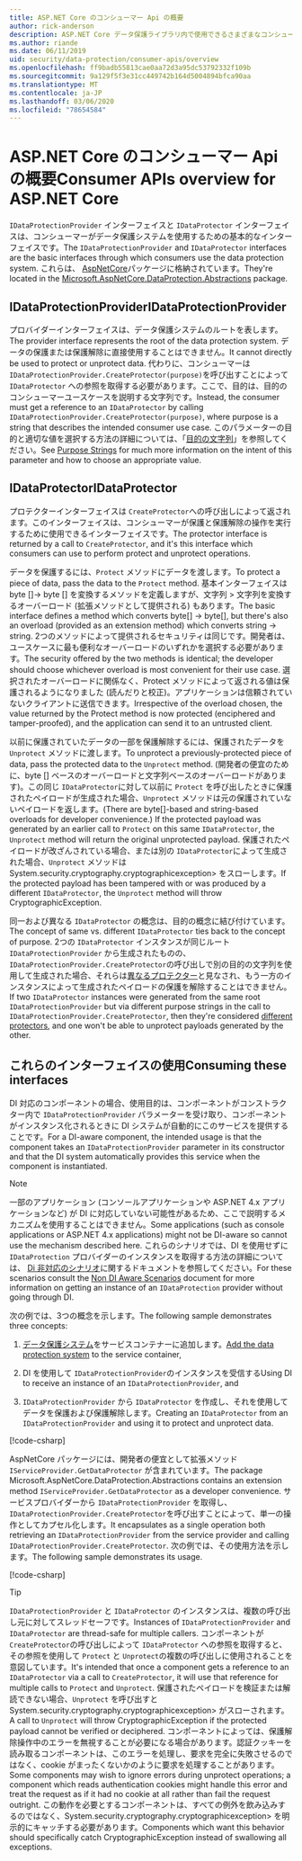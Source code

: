 ```yaml
---
title: ASP.NET Core のコンシューマー Api の概要
author: rick-anderson
description: ASP.NET Core データ保護ライブラリ内で使用できるさまざまなコンシューマー Api の簡単な概要を説明します。
ms.author: riande
ms.date: 06/11/2019
uid: security/data-protection/consumer-apis/overview
ms.openlocfilehash: ff9badb55813cae0aa72d3a95dc53792332f109b
ms.sourcegitcommit: 9a129f5f3e31cc449742b164d5004894bfca90aa
ms.translationtype: MT
ms.contentlocale: ja-JP
ms.lasthandoff: 03/06/2020
ms.locfileid: "78654584"
---
```

# <a name="consumer-apis-overview-for-aspnet-core"></a><span data-ttu-id="7ef83-103">ASP.NET Core のコンシューマー Api の概要</span><span class="sxs-lookup"><span data-stu-id="7ef83-103">Consumer APIs overview for ASP.NET Core</span></span>

<span data-ttu-id="7ef83-104">`IDataProtectionProvider` インターフェイスと `IDataProtector` インターフェイスは、コンシューマーがデータ保護システムを使用するための基本的なインターフェイスです。</span><span class="sxs-lookup"><span data-stu-id="7ef83-104">The `IDataProtectionProvider` and `IDataProtector` interfaces are the basic interfaces through which consumers use the data protection system.</span></span> <span data-ttu-id="7ef83-105">これらは、 [AspNetCore](https://www.nuget.org/packages/Microsoft.AspNetCore.DataProtection.Abstractions/)パッケージに格納されています。</span><span class="sxs-lookup"><span data-stu-id="7ef83-105">They're located in the [Microsoft.AspNetCore.DataProtection.Abstractions](https://www.nuget.org/packages/Microsoft.AspNetCore.DataProtection.Abstractions/) package.</span></span>

## <a name="idataprotectionprovider"></a><span data-ttu-id="7ef83-106">IDataProtectionProvider</span><span class="sxs-lookup"><span data-stu-id="7ef83-106">IDataProtectionProvider</span></span>

<span data-ttu-id="7ef83-107">プロバイダーインターフェイスは、データ保護システムのルートを表します。</span><span class="sxs-lookup"><span data-stu-id="7ef83-107">The provider interface represents the root of the data protection system.</span></span> <span data-ttu-id="7ef83-108">データの保護または保護解除に直接使用することはできません。</span><span class="sxs-lookup"><span data-stu-id="7ef83-108">It cannot directly be used to protect or unprotect data.</span></span> <span data-ttu-id="7ef83-109">代わりに、コンシューマーは `IDataProtectionProvider.CreateProtector(purpose)`を呼び出すことによって `IDataProtector` への参照を取得する必要があります。ここで、目的は、目的のコンシューマーユースケースを説明する文字列です。</span><span class="sxs-lookup"><span data-stu-id="7ef83-109">Instead, the consumer must get a reference to an `IDataProtector` by calling `IDataProtectionProvider.CreateProtector(purpose)`, where purpose is a string that describes the intended consumer use case.</span></span> <span data-ttu-id="7ef83-110">このパラメーターの目的と適切な値を選択する方法の詳細については、「[目的の文字列](xref:security/data-protection/consumer-apis/purpose-strings)」を参照してください。</span><span class="sxs-lookup"><span data-stu-id="7ef83-110">See [Purpose Strings](xref:security/data-protection/consumer-apis/purpose-strings) for much more information on the intent of this parameter and how to choose an appropriate value.</span></span>

## <a name="idataprotector"></a><span data-ttu-id="7ef83-111">IDataProtector</span><span class="sxs-lookup"><span data-stu-id="7ef83-111">IDataProtector</span></span>

<span data-ttu-id="7ef83-112">プロテクターインターフェイスは `CreateProtector`への呼び出しによって返されます。このインターフェイスは、コンシューマーが保護と保護解除の操作を実行するために使用できるインターフェイスです。</span><span class="sxs-lookup"><span data-stu-id="7ef83-112">The protector interface is returned by a call to `CreateProtector`, and it's this interface which consumers can use to perform protect and unprotect operations.</span></span>

<span data-ttu-id="7ef83-113">データを保護するには、`Protect` メソッドにデータを渡します。</span><span class="sxs-lookup"><span data-stu-id="7ef83-113">To protect a piece of data, pass the data to the `Protect` method.</span></span> <span data-ttu-id="7ef83-114">基本インターフェイスは byte []-> byte [] を変換するメソッドを定義しますが、文字列 > 文字列を変換するオーバーロード (拡張メソッドとして提供される) もあります。</span><span class="sxs-lookup"><span data-stu-id="7ef83-114">The basic interface defines a method which converts byte[] -> byte[], but there's also an overload (provided as an extension method) which converts string -> string.</span></span> <span data-ttu-id="7ef83-115">2つのメソッドによって提供されるセキュリティは同じです。開発者は、ユースケースに最も便利なオーバーロードのいずれかを選択する必要があります。</span><span class="sxs-lookup"><span data-stu-id="7ef83-115">The security offered by the two methods is identical; the developer should choose whichever overload is most convenient for their use case.</span></span> <span data-ttu-id="7ef83-116">選択されたオーバーロードに関係なく、Protect メソッドによって返される値は保護されるようになりました (読んだりと校正)。アプリケーションは信頼されていないクライアントに送信できます。</span><span class="sxs-lookup"><span data-stu-id="7ef83-116">Irrespective of the overload chosen, the value returned by the Protect method is now protected (enciphered and tamper-proofed), and the application can send it to an untrusted client.</span></span>

<span data-ttu-id="7ef83-117">以前に保護されていたデータの一部を保護解除するには、保護されたデータを `Unprotect` メソッドに渡します。</span><span class="sxs-lookup"><span data-stu-id="7ef83-117">To unprotect a previously-protected piece of data, pass the protected data to the `Unprotect` method.</span></span> <span data-ttu-id="7ef83-118">(開発者の便宜のために、byte [] ベースのオーバーロードと文字列ベースのオーバーロードがあります)。この同じ `IDataProtector`に対して以前に `Protect` を呼び出したときに保護されたペイロードが生成された場合、`Unprotect` メソッドは元の保護されていないペイロードを返します。</span><span class="sxs-lookup"><span data-stu-id="7ef83-118">(There are byte[]-based and string-based overloads for developer convenience.) If the protected payload was generated by an earlier call to `Protect` on this same `IDataProtector`, the `Unprotect` method will return the original unprotected payload.</span></span> <span data-ttu-id="7ef83-119">保護されたペイロードが改ざんされている場合、または別の `IDataProtector`によって生成された場合、`Unprotect` メソッドは System.security.cryptography.cryptographicexception> をスローします。</span><span class="sxs-lookup"><span data-stu-id="7ef83-119">If the protected payload has been tampered with or was produced by a different `IDataProtector`, the `Unprotect` method will throw CryptographicException.</span></span>

<span data-ttu-id="7ef83-120">同一および異なる `IDataProtector` の概念は、目的の概念に結び付けています。</span><span class="sxs-lookup"><span data-stu-id="7ef83-120">The concept of same vs. different `IDataProtector` ties back to the concept of purpose.</span></span> <span data-ttu-id="7ef83-121">2つの `IDataProtector` インスタンスが同じルート `IDataProtectionProvider` から生成されたものの、`IDataProtectionProvider.CreateProtector`の呼び出しで別の目的の文字列を使用して生成された場合、それらは[異なるプロテクター](xref:security/data-protection/consumer-apis/purpose-strings)と見なされ、もう一方のインスタンスによって生成されたペイロードの保護を解除することはできません。</span><span class="sxs-lookup"><span data-stu-id="7ef83-121">If two `IDataProtector` instances were generated from the same root `IDataProtectionProvider` but via different purpose strings in the call to `IDataProtectionProvider.CreateProtector`, then they're considered [different protectors](xref:security/data-protection/consumer-apis/purpose-strings), and one won't be able to unprotect payloads generated by the other.</span></span>

## <a name="consuming-these-interfaces"></a><span data-ttu-id="7ef83-122">これらのインターフェイスの使用</span><span class="sxs-lookup"><span data-stu-id="7ef83-122">Consuming these interfaces</span></span>

<span data-ttu-id="7ef83-123">DI 対応のコンポーネントの場合、使用目的は、コンポーネントがコンストラクター内で `IDataProtectionProvider` パラメーターを受け取り、コンポーネントがインスタンス化されるときに DI システムが自動的にこのサービスを提供することです。</span><span class="sxs-lookup"><span data-stu-id="7ef83-123">For a DI-aware component, the intended usage is that the component takes an `IDataProtectionProvider` parameter in its constructor and that the DI system automatically provides this service when the component is instantiated.</span></span>

> [!NOTE]
> <span data-ttu-id="7ef83-124">一部のアプリケーション (コンソールアプリケーションや ASP.NET 4.x アプリケーションなど) が DI に対応していない可能性があるため、ここで説明するメカニズムを使用することはできません。</span><span class="sxs-lookup"><span data-stu-id="7ef83-124">Some applications (such as console applications or ASP.NET 4.x applications) might not be DI-aware so cannot use the mechanism described here.</span></span> <span data-ttu-id="7ef83-125">これらのシナリオでは、DI を使用せずに `IDataProtection` プロバイダーのインスタンスを取得する方法の詳細については、 [Di 非対応のシナリオ](xref:security/data-protection/configuration/non-di-scenarios)に関するドキュメントを参照してください。</span><span class="sxs-lookup"><span data-stu-id="7ef83-125">For these scenarios consult the [Non DI Aware Scenarios](xref:security/data-protection/configuration/non-di-scenarios) document for more information on getting an instance of an `IDataProtection` provider without going through DI.</span></span>

<span data-ttu-id="7ef83-126">次の例では、3つの概念を示します。</span><span class="sxs-lookup"><span data-stu-id="7ef83-126">The following sample demonstrates three concepts:</span></span>

1. <span data-ttu-id="7ef83-127">[データ保護システム](xref:security/data-protection/configuration/overview)をサービスコンテナーに追加します。</span><span class="sxs-lookup"><span data-stu-id="7ef83-127">[Add the data protection system](xref:security/data-protection/configuration/overview) to the service container,</span></span>

2. <span data-ttu-id="7ef83-128">DI を使用して `IDataProtectionProvider`のインスタンスを受信する</span><span class="sxs-lookup"><span data-stu-id="7ef83-128">Using DI to receive an instance of an `IDataProtectionProvider`, and</span></span>

3. <span data-ttu-id="7ef83-129">`IDataProtectionProvider` から `IDataProtector` を作成し、それを使用してデータを保護および保護解除します。</span><span class="sxs-lookup"><span data-stu-id="7ef83-129">Creating an `IDataProtector` from an `IDataProtectionProvider` and using it to protect and unprotect data.</span></span>

[!code-csharp[](../using-data-protection/samples/protectunprotect.cs?highlight=26,34,35,36,37,38,39,40)]

<span data-ttu-id="7ef83-130">AspNetCore パッケージには、開発者の便宜として拡張メソッド `IServiceProvider.GetDataProtector` が含まれています。</span><span class="sxs-lookup"><span data-stu-id="7ef83-130">The package Microsoft.AspNetCore.DataProtection.Abstractions contains an extension method `IServiceProvider.GetDataProtector` as a developer convenience.</span></span> <span data-ttu-id="7ef83-131">サービスプロバイダーから `IDataProtectionProvider` を取得し、`IDataProtectionProvider.CreateProtector`を呼び出すことによって、単一の操作としてカプセル化します。</span><span class="sxs-lookup"><span data-stu-id="7ef83-131">It encapsulates as a single operation both retrieving an `IDataProtectionProvider` from the service provider and calling `IDataProtectionProvider.CreateProtector`.</span></span> <span data-ttu-id="7ef83-132">次の例では、その使用方法を示します。</span><span class="sxs-lookup"><span data-stu-id="7ef83-132">The following sample demonstrates its usage.</span></span>

[!code-csharp[](./overview/samples/getdataprotector.cs?highlight=15)]

>[!TIP]
> <span data-ttu-id="7ef83-133">`IDataProtectionProvider` と `IDataProtector` のインスタンスは、複数の呼び出し元に対してスレッドセーフです。</span><span class="sxs-lookup"><span data-stu-id="7ef83-133">Instances of `IDataProtectionProvider` and `IDataProtector` are thread-safe for multiple callers.</span></span> <span data-ttu-id="7ef83-134">コンポーネントが `CreateProtector`の呼び出しによって `IDataProtector` への参照を取得すると、その参照を使用して `Protect` と `Unprotect`の複数の呼び出しに使用されることを意図しています。</span><span class="sxs-lookup"><span data-stu-id="7ef83-134">It's intended that once a component gets a reference to an `IDataProtector` via a call to `CreateProtector`, it will use that reference for multiple calls to `Protect` and `Unprotect`.</span></span> <span data-ttu-id="7ef83-135">保護されたペイロードを検証または解読できない場合、`Unprotect` を呼び出すと System.security.cryptography.cryptographicexception> がスローされます。</span><span class="sxs-lookup"><span data-stu-id="7ef83-135">A call to `Unprotect` will throw CryptographicException if the protected payload cannot be verified or deciphered.</span></span> <span data-ttu-id="7ef83-136">コンポーネントによっては、保護解除操作中のエラーを無視することが必要になる場合があります。認証クッキーを読み取るコンポーネントは、このエラーを処理し、要求を完全に失敗させるのではなく、cookie がまったくないかのように要求を処理することがあります。</span><span class="sxs-lookup"><span data-stu-id="7ef83-136">Some components may wish to ignore errors during unprotect operations; a component which reads authentication cookies might handle this error and treat the request as if it had no cookie at all rather than fail the request outright.</span></span> <span data-ttu-id="7ef83-137">この動作を必要とするコンポーネントは、すべての例外を飲み込みするのではなく、System.security.cryptography.cryptographicexception> を明示的にキャッチする必要があります。</span><span class="sxs-lookup"><span data-stu-id="7ef83-137">Components which want this behavior should specifically catch CryptographicException instead of swallowing all exceptions.</span></span>
